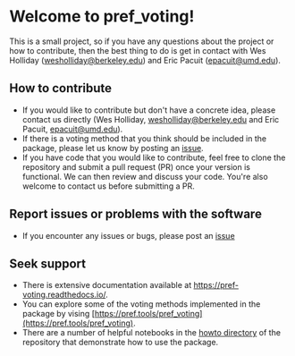 # Welcome to pref_voting!

This is a small project, so if you have any questions about the project or how to contribute, then the best thing to do is get in contact with Wes Holliday (wesholliday@berkeley.edu) and Eric Pacuit (epacuit@umd.edu).  

## How to contribute

- If you would like to contribute but don't have a concrete idea, please
contact us directly (Wes Holliday, wesholliday@berkeley.edu and Eric Pacuit, epacuit@umd.edu).
- If there is a voting method that you think should be included in the package, please let us know by posting an [issue](https://github.com/voting-tools/pref_voting/issues).  
- If you have code that you would like to contribute, feel free to clone the repository and submit a pull request (PR) once your version is functional. We can then review and discuss your code. You're also welcome to contact us before submitting a PR.

## Report issues or problems with the software

- If you encounter any issues or bugs, please post an [issue](https://github.com/voting-tools/pref_voting/issues)

## Seek support 

- There is extensive documentation available at https://pref-voting.readthedocs.io/.
- You can explore some of the voting methods implemented in the package by vising [https://pref.tools/pref_voting](https://pref.tools/pref_voting).
- There are a number of helpful notebooks in the [howto directory](https://github.com/voting-tools/pref_voting/tree/main/howto) of the repository that demonstrate how to use the package.

